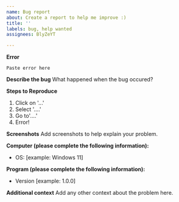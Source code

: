 ```yaml
---
name: Bug report
about: Create a report to help me improve :)
title: ''
labels: bug, help wanted
assignees: BlyZeYT

---
```


**Error**
```
Paste error here
```

**Describe the bug**
What happened when the bug occured?

**Steps to Reproduce**
1. Click on '...'
2. Select '....'
3. Go to'....'
4. Error!

**Screenshots**
Add screenshots to help explain your problem.

**Computer (please complete the following information):**
 - OS: [example: Windows 11]

**Program (please complete the following information):**
 - Version [example: 1.0.0]

**Additional context**
Add any other context about the problem here.

